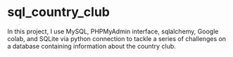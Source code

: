 # sql_country_club

In this project, I use MySQL, PHPMyAdmin interface, sqlalchemy, Google colab, and SQLite via python connection to tackle a series of challenges on a database containing information about the country club.
